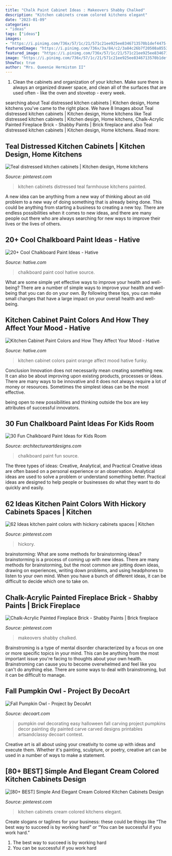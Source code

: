 ```yaml
---
title: "Chalk Paint Cabinet Ideas : Makeovers Shabby Chalked"
description: "Kitchen cabinets cream colored kitchens elegant"
date: "2023-01-09"
categories:
- "ideas"
tags: ["ideas"]
images:
- "https://i.pinimg.com/736x/57/1c/21/571c21ee925ee8346713570b1def4475--update-brick-fireplace-paint-brick-fireplaces.jpg"
featuredImage: "https://i.pinimg.com/736x/3a/84/c2/3a84c26b7f20508a8553e3551a8d0a45.jpg"
featured_image: "https://i.pinimg.com/736x/57/1c/21/571c21ee925ee8346713570b1def4475--update-brick-fireplace-paint-brick-fireplaces.jpg"
image: "https://i.pinimg.com/736x/57/1c/21/571c21ee925ee8346713570b1def4475--update-brick-fireplace-paint-brick-fireplaces.jpg"
ShowToc: true
author: "Mrs. Queenie Hermiston II"
---
```



1. Clean the cabinets and organization of your kitchen. Make sure there is always an organized drawer space, and clean all of the surfaces that are used often - like the oven and stovetop - every week.

	

		
searching about Teal distressed kitchen cabinets | Kitchen design, Home kitchens you've came to the right place. We have 8 Images about Teal distressed kitchen cabinets | Kitchen design, Home kitchens like Teal distressed kitchen cabinets | Kitchen design, Home kitchens, Chalk-Acrylic Painted Fireplace Brick - Shabby Paints | Brick fireplace and also Teal distressed kitchen cabinets | Kitchen design, Home kitchens. Read more:
		
    
## Teal Distressed Kitchen Cabinets | Kitchen Design, Home Kitchens

<img loading=lazy src="https://i.pinimg.com/736x/74/f5/5f/74f55ff9d6d897224049513560998325--blue-cabinets-painted-kitchen-cabinets.jpg" onerror="this.onerror=null;this.src='https://tse4.mm.bing.net/th?id=OIP.24AnWS0dfVUcpU1_8ULjTgHaJ3&amp;pid=15.1';" alt="Teal distressed kitchen cabinets | Kitchen design, Home kitchens">

_Source: pinterest.com_

>kitchen cabinets distressed teal farmhouse kitchens painted. 

	

A new idea can be anything from a new way of thinking about an old problem to a new way of doing something that is already being done. This could be anything from starting a business to creating a new toy. There are endless possibilities when it comes to new ideas, and there are many people out there who are always searching for new ways to improve their lives or the lives of others.

    
## 20+ Cool Chalkboard Paint Ideas - Hative

<img loading=lazy src="https://hative.com/wp-content/uploads/2014/09/chalkboard-paint-ideas/1-see-the-world-with-me.jpg" onerror="this.onerror=null;this.src='https://tse2.mm.bing.net/th?id=OIP.XrYRfXPHiTsvVdEtcaumXgHaKK&amp;pid=15.1';" alt="20+ Cool Chalkboard Paint Ideas - Hative">

_Source: hative.com_

>chalkboard paint cool hative source. 

	

What are some simple yet effective ways to improve your health and well-being?
There are a number of simple ways to improve your health and well-being that you can do on your own. By following these tips, you can make small changes that have a large impact on your overall health and well-being.

    
## Kitchen Cabinet Paint Colors And How They Affect Your Mood - Hative

<img loading=lazy src="https://hative.com/wp-content/uploads/2016/06/kitchen-cabinet-colors/1-kitchen-cabinet-paint-colors.jpg" onerror="this.onerror=null;this.src='https://tse3.mm.bing.net/th?id=OIP.7L5PTTcEj_xWSCnbojtbWAHaLP&amp;pid=15.1';" alt="Kitchen Cabinet Paint Colors and How They Affect Your Mood - Hative">

_Source: hative.com_

>kitchen cabinet colors paint orange affect mood hative funky. 

	

Conclusion
Innovation does not necessarily mean creating something new. It can also be about improving upon existing products, processes or ideas.
There are many ways to be innovative and it does not always require a lot of money or resources. Sometimes the simplest ideas can be the most effective.

 being open to new possibilities and thinking outside the box are key attributes of successful innovators.

    
## 30 Fun Chalkboard Paint Ideas For Kids Room

<img loading=lazy src="https://www.architectureartdesigns.com/wp-content/uploads/2014/01/1215.jpg" onerror="this.onerror=null;this.src='https://tse4.mm.bing.net/th?id=OIP.bwPn8-ekeD9u131U1mEofAAAAA&amp;pid=15.1';" alt="30 Fun Chalkboard Paint Ideas for Kids Room">

_Source: architectureartdesigns.com_

>chalkboard paint fun source. 

	

The three types of ideas: Creative, Analytical, and Practical
Creative ideas are often based on a personal experience or an observation. Analytical ideas are used to solve a problem or understand something better. Practical ideas are designed to help people or businesses do what they want to do quickly and easily.

    
## 62 Ideas Kitchen Paint Colors With Hickory Cabinets Spaces | Kitchen

<img loading=lazy src="https://i.pinimg.com/736x/3a/84/c2/3a84c26b7f20508a8553e3551a8d0a45.jpg" onerror="this.onerror=null;this.src='https://tse4.mm.bing.net/th?id=OIP.1LqP8Y6W9P2BaQU-PWRQ1QAAAA&amp;pid=15.1';" alt="62 Ideas kitchen paint colors with hickory cabinets spaces | Kitchen">

_Source: pinterest.com_

>hickory. 

	

brainstorming: What are some methods for brainstorming ideas?
brainstorming is a process of coming up with new ideas. There are many methods for brainstorming, but the most common are jotting down ideas, drawing on experiences, writing down problems, and using headphones to listen to your own mind. When you have a bunch of different ideas, it can be difficult to decide which one to take on.

    
## Chalk-Acrylic Painted Fireplace Brick - Shabby Paints | Brick Fireplace

<img loading=lazy src="https://i.pinimg.com/736x/57/1c/21/571c21ee925ee8346713570b1def4475--update-brick-fireplace-paint-brick-fireplaces.jpg" onerror="this.onerror=null;this.src='https://tse1.mm.bing.net/th?id=OIP.7KWS8Yt2SGyTrjCbBW5vKwHaKK&amp;pid=15.1';" alt="Chalk-Acrylic Painted Fireplace Brick - Shabby Paints | Brick fireplace">

_Source: pinterest.com_

>makeovers shabby chalked. 

	

Brainstroming is a type of mental disorder characterized by a focus on one or more specific topics in your mind. This can be anything from the most important issue you're facing to thoughts about your own health. Brainstroming can cause you to become overwhelmed and feel like you can't do anything else. There are some ways to deal with brainstroming, but it can be difficult to manage.

    
## Fall Pumpkin Owl - Project By DecoArt

<img loading=lazy src="https://decoart.com/img/projects/projects/2763_pumpkin-owl.jpg" onerror="this.onerror=null;this.src='https://tse3.mm.bing.net/th?id=OIP.gEle7sAbGaR7n_5g9NvbCgHaLH&amp;pid=15.1';" alt="Fall Pumpkin Owl - Project by DecoArt">

_Source: decoart.com_

>pumpkin owl decorating easy halloween fall carving project pumpkins decor painting diy painted carve carved designs printables artsandclassy decoart contest. 

	

Creative art is all about using your creativity to come up with ideas and execute them. Whether it's painting, sculpture, or poetry, creative art can be used in a number of ways to make a statement.

    
## [80+ BEST] Simple And Elegant Cream Colored Kitchen Cabinets Design

<img loading=lazy src="https://i.pinimg.com/736x/f9/f8/9b/f9f89b2c3a30f4e375ac96750d131cfb.jpg" onerror="this.onerror=null;this.src='https://tse3.mm.bing.net/th?id=OIP.VgkiPNtLn-4zM9LjxHc7PwHaLM&amp;pid=15.1';" alt="[80+ BEST] Simple And Elegant Cream Colored Kitchen Cabinets Design">

_Source: pinterest.com_

>kitchen cabinets cream colored kitchens elegant. 

	

Create slogans or taglines for your business: these could be things like “The best way to succeed is by working hard” or “You can be successful if you work hard.”
1. The best way to succeed is by working hard 
2. You can be successful if you work hard 

